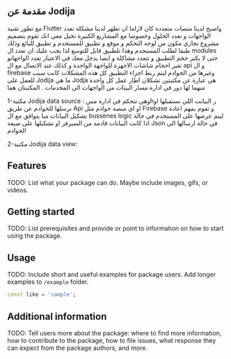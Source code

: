 ## مقدمة عن Jodija

مع تطور تقنية Flutter  واصبح لدينا منصات متعددة كان لازاما ان تظهر لدينا مشكلة تعدد الواجهات و تعدد الحلول وخصوصا مع المشاريع الكبيرة تخيل معي انك تقوم بتصميم مشروع تجاري مكون من لوحة التحكم و موقع و تطبيق للمستخدم و تطبيق للبائع وذلك طبقا لطلب المستخدم وهذا تلطبيق قابل للتوسع لذا يجب عليك ان تعدد ال modules حتى لا يكبر حجم التطبيق و تتعدد مشاكلة و ايضا يدخل معك في الاعتبار تعدد الواجهاتو تغير احجام شاشات الاجهزة للواجهة الواحدة و كذلك عند الاتصال مع ال api  و ال firebase  وغيرها من الخوادم ليتم ربط اجزاء التطبيق  كل هذه المشكلات كانت سبب للعمل على   Jodija 
 ما هي Jodja هي عبارة عن مكتبتين تشكلان اطار عمل كل واحدة منهما لها دور  في ادارة مسار البينات من الواجهات الى المخدمات  . المكتبتان هما 
 
 1-مكتبة Jodija data source : وهي تتحكم في ادارة مسhر البيانت اللي نستقبلها او نرسلها للخوادم عن طريق Api او اي منصة خوادم مثل Firebase  و تقوم بمهم اعادة تشكيل البيانات مبا يتوافق مع ال bussenes logic ليتم عرضها على المستخدم في حالة اذا كانت البيانات قادمة من السيرفر او تشكيلها على صيغة Json في حالة ارسالها الى الخوادم 
 
 2-مكتبة Jodija data view: 

## Features

TODO: List what your package can do. Maybe include images, gifs, or videos.

## Getting started

TODO: List prerequisites and provide or point to information on how to
start using the package.

## Usage

TODO: Include short and useful examples for package users. Add longer examples
to `/example` folder.

```dart
const like = 'sample';
```

## Additional information

TODO: Tell users more about the package: where to find more information, how to
contribute to the package, how to file issues, what response they can expect
from the package authors, and more.
